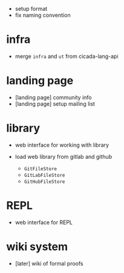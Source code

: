 - setup format
- fix naming convention

# infra

- merge `infra` and `ut` from cicada-lang-api

# landing page

- [landing page] community info
- [landing page] setup mailing list

# library

- web interface for working with library

- load web library from gitlab and github

  - `GitFileStore`
  - `GitLabFileStore`
  - `GitHubFileStore`

# REPL

- web interface for REPL

# wiki system

- [later] wiki of formal proofs
